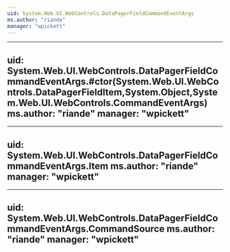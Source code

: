 ```yaml
---
uid: System.Web.UI.WebControls.DataPagerFieldCommandEventArgs
ms.author: "riande"
manager: "wpickett"
---
```


---
uid: System.Web.UI.WebControls.DataPagerFieldCommandEventArgs.#ctor(System.Web.UI.WebControls.DataPagerFieldItem,System.Object,System.Web.UI.WebControls.CommandEventArgs)
ms.author: "riande"
manager: "wpickett"
---

---
uid: System.Web.UI.WebControls.DataPagerFieldCommandEventArgs.Item
ms.author: "riande"
manager: "wpickett"
---

---
uid: System.Web.UI.WebControls.DataPagerFieldCommandEventArgs.CommandSource
ms.author: "riande"
manager: "wpickett"
---
